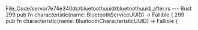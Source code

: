 File_Code/servo/7e74e340dc/bluetoothuuid/bluetoothuuid_after.rs --- Rust
299     pub fn characteristic(name: BluetoothServiceUUID) -> Fallible<UUID> {                                                                                299     pub fn characteristic(name: BluetoothCharacteristicUUID) -> Fallible<UUID> {

